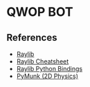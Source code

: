 # QWOP BOT

## References
* [Raylib](https://www.raylib.com/)
* [Raylib Cheatsheet](https://www.raylib.com/cheatsheet/cheatsheet.html)
* [Raylib Python Bindings](https://github.com/electronstudio/raylib-python-cffi)
* [PyMunk (2D Physics)](https://www.pymunk.org/en/latest/)
